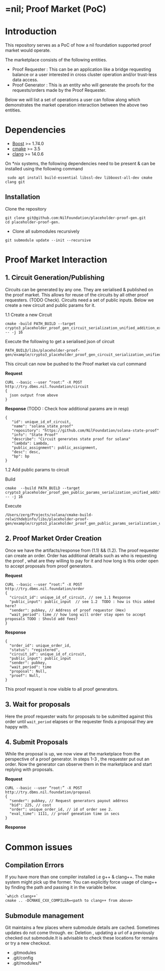 # =nil; Proof Market (PoC)

# Introduction

This repository serves as a PoC of how a nil foundation supported proof market would operate.

The marketplace consists of the following entities.
- Proof Requester : This can be an application like a bridge requesting 
balance or a user interested in cross cluster operation and/or trust-less data access.
- Proof Generator : This is an entity who will generate the proofs for the requests/orders
made by the Proof Requester.

Below we will list a set of operations a user can follow along which demonstrates the market 
operation interaction between the above two entities.


# Dependencies

- [Boost](https://www.boost.org/) >= 1.74.0
- [cmake](https://cmake.org/) >= 3.5
- [clang](https://clang.llvm.org/) >= 14.0.6

On *nix systems, the following dependencies need to be present & can be installed using the following command

```
 sudo apt install build-essential libssl-dev libboost-all-dev cmake clang git
```


## Installation

Clone the repository
```
git clone git@github.com:NilFoundation/placeholder-proof-gen.git
cd placeholder-proof-gen.
```

- Clone all submodules recursively
```
git submodule update --init --recursive
```

# Proof Market Interaction

## 1. Circuit Generation/Publishing

Circuits can be generated by any one. They are serialised &  published on the proof market. 
This allows for reuse of the circuits by all other proof requesters. (TODO Check). Circuits need a set 
of public inputs. Below we create a new circuit and public params for it.

1.1  Create a new Circuit
```
cmake -build PATH_BUILD --target crypto3_placeholder_proof_gen_circuit_serialization_unified_addition_example -- -j 16
```

Execute the following to get a serialised json of circuit

```
PATH_BUILD/libs/placeholder-proof-gen/example/crypto3_placeholder_proof_gen_circuit_serialization_unified_addition_example
```

This circuit can now be pushed to the Proof market via curl command

**Request**

```
CURL --basic --user “root:” -X POST http://try.dbms.nil.foundation/circuit
{
  json output from above
}
```

**Response** (TODO : Check how additional params are in resp)
```
{
   "id": unique_id_of_circuit, 
   "name": "solana_state_proof"
   "repository": "https://github.com/NilFoundation/solana-state-proof"
   "info": "State Proof"
   "describe": "Circuit generates state proof for solana"
   "lambda": Lambda,
   "public_assignment": public_assignment,
   "desc": desc,
   "bp": bp
}
```


1.2 Add public params to circuit


Build
```
cmake  --build PATH_BUILD --target crypto3_placeholder_proof_gen_public_params_serialization_unified_addition_example  -- -j 16
```
Execute
```
/Users/zerg/Projects/solana/cmake-build-relwithdebinfo/libs/placeholder-proof-gen/example/crypto3_placeholder_proof_gen_public_params_serialization_unified_addition_example
```

## 2. Proof Market Order Creation

Once we have the artifacts/response from (1.1) && (1.2). The proof requester can create an order. Order
has additional details such as who is requesting the proof , what are they willing to pay for it and
how long is this order open to accept proposals from proof generators.

**Request**
```
CURL --basic --user “root:” -X POST http://try.dbms.nil.foundation/order
{
  "circuit_id": unique_id_of_circuit, // see 1.1 Response 
  "public_input": public_input  // see 1.2  TODO : how is this added here?
  "sender": pubkey, // Address of proof requestor (Hex) 
  "wait_period": time // how long will order stay open to accept proposals TODO : Should add fees?
}
```

**Response**
```
{
  "order_id": unique_order_id,
  "status": "registered",
  "circuit_id": unique_id_of_circuit,
  "public_input": public_input
  "sender": pubkey,
  "wait_period": time
  "proposal": Null,
  "proof": Null, 
}
```
This proof request is now visible to all proof generators.



## 3. Wait for proposals
Here the proof requester waits for proposals to be submitted against this order until
`wait_period` elapses or the requester finds a proposal they are happy with.



## 4. Submit Proposals
While the proposal is up, we now view at the marketplace from the perspective of a 
proof generator. In steps 1-3 , the requester put out an order. Now the generator can
observe them in the marketplace and start replying with proposals.

**Request**
```
CURL --basic --user “root:” -X POST http://try.dbms.nil.foundation/proposal
{
  "sender": pubkey, // Request generators payout address
  "bid": 225, // cost
  "order": unique_order_id, // id of order see 2.
  "eval_time": 1111, // proof geneation time in secs
}
```

**Response**









# Common issues

## Compilation Errors
If you have more than one compiler installed i.e g++ & clang++. The make system might pick up the former. You can explicitly force usage of
clang++ by finding the path and passing it in the variable below.

```
`which clang++`  
cmake .. -DCMAKE_CXX_COMPILER=<path to clang++ from above>
```

## Submodule management
Git maintains a few places where submodule details are cached. Sometimes updates do not come through. ex: Deletion , updating
a url of a previously checked out submodule.It is advisable to check these locations for remains or try a new checkout.
- .gitmodules
- .git/config
- .git/modules/*